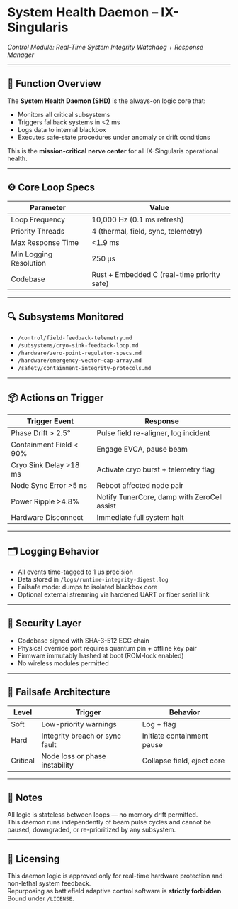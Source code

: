 # System Health Daemon – IX-Singularis  
*Control Module: Real-Time System Integrity Watchdog + Response Manager*

---

## 🧠 Function Overview

The **System Health Daemon (SHD)** is the always-on logic core that:

- Monitors all critical subsystems
- Triggers fallback systems in <2 ms
- Logs data to internal blackbox
- Executes safe-state procedures under anomaly or drift conditions

This is the **mission-critical nerve center** for all IX-Singularis operational health.

---

## ⚙️ Core Loop Specs

| Parameter | Value |
|-----------|-------|
| Loop Frequency | 10,000 Hz (0.1 ms refresh) |
| Priority Threads | 4 (thermal, field, sync, telemetry) |
| Max Response Time | <1.9 ms |
| Min Logging Resolution | 250 μs |
| Codebase | Rust + Embedded C (real-time priority safe) |

---

## 🔍 Subsystems Monitored

- `/control/field-feedback-telemetry.md`
- `/subsystems/cryo-sink-feedback-loop.md`
- `/hardware/zero-point-regulator-specs.md`
- `/hardware/emergency-vector-cap-array.md`
- `/safety/containment-integrity-protocols.md`

---

## 📦 Actions on Trigger

| Trigger Event | Response |
|---------------|----------|
| Phase Drift > 2.5° | Pulse field re-aligner, log incident |
| Containment Field < 90% | Engage EVCA, pause beam |
| Cryo Sink Delay >18 ms | Activate cryo burst + telemetry flag |
| Node Sync Error >5 ns | Reboot affected node pair |
| Power Ripple >4.8% | Notify TunerCore, damp with ZeroCell assist |
| Hardware Disconnect | Immediate full system halt |

---

## 🗂️ Logging Behavior

- All events time-tagged to 1 μs precision
- Data stored in `/logs/runtime-integrity-digest.log`
- Failsafe mode: dumps to isolated blackbox core
- Optional external streaming via hardened UART or fiber serial link

---

## 🔐 Security Layer

- Codebase signed with SHA-3-512 ECC chain
- Physical override port requires quantum pin + offline key pair
- Firmware immutably hashed at boot (ROM-lock enabled)
- No wireless modules permitted

---

## 🧭 Failsafe Architecture

| Level | Trigger | Behavior |
|-------|---------|----------|
| Soft | Low-priority warnings | Log + flag |
| Hard | Integrity breach or sync fault | Initiate containment pause |
| Critical | Node loss or phase instability | Collapse field, eject core |

---

## 🧾 Notes

All logic is stateless between loops — no memory drift permitted.  
This daemon runs independently of beam pulse cycles and cannot be paused, downgraded, or re-prioritized by any subsystem.

---

## 🔖 Licensing

This daemon logic is approved only for real-time hardware protection and non-lethal system feedback.  
Repurposing as battlefield adaptive control software is **strictly forbidden**.  
Bound under `/LICENSE`.

